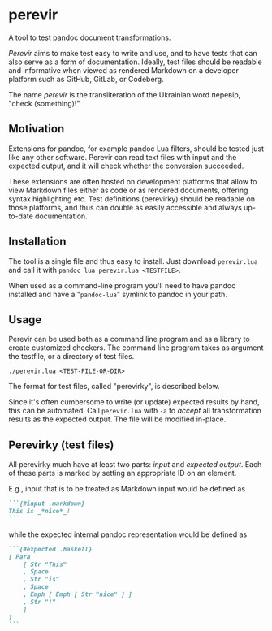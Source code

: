 perevir
=======

A tool to test pandoc document transformations.

*Perevir* aims to make test easy to write and use, and to have
tests that can also serve as a form of documentation. Ideally,
test files should be readable and informative when viewed as
rendered Markdown on a developer platform such as GitHub, GitLab,
or Codeberg.

The name *perevir* is the transliteration of the Ukrainian word
перевір, "check (something)!"

Motivation
----------

Extensions for pandoc, for example pandoc Lua filters, should be
tested just like any other software. Perevir can read text files
with input and the expected output, and it will check whether the
conversion succeeded.

These extensions are often hosted on development platforms that
allow to view Markdown files either as code or as rendered
documents, offering syntax highlighting etc. Test definitions
(perevirky) should be readable on those platforms, and thus can
double as easily accessible and always up-to-date documentation.

Installation
------------

The tool is a single file and thus easy to install. Just download
`perevir.lua` and call it with `pandoc lua perevir.lua
<TESTFILE>`.

When used as a command-line program you'll need to have pandoc
installed and have a "`pandoc-lua`" symlink to pandoc in your
path.

Usage
-----

Perevir can be used both as a command line program and as a
library to create customized checkers. The command line program
takes as argument the testfile, or a directory of test files.

    ./perevir.lua <TEST-FILE-OR-DIR>

The format for test files, called "perevirky", is described below.

Since it's often cumbersome to write (or update) expected results
by hand, this can be automated. Call `perevir.lua` with `-a` to
*accept* all transformation results as the expected output. The
file will be modified in-place.

Perevirky (test files)
----------------------

All perevirky much have at least two parts: *input* and *expected
output*. Each of these parts is marked by setting an appropriate
ID on an element.

E.g., input that is to be treated as Markdown input would be
defined as

````` markdown
```{#input .markdown}
This is _*nice*_!
```
`````

while the expected internal pandoc representation would be defined as

````` markdown
```{#expected .haskell}
[ Para
    [ Str "This"
    , Space
    , Str "is"
    , Space
    , Emph [ Emph [ Str "nice" ] ]
    , Str "!"
    ]
]
```
`````
